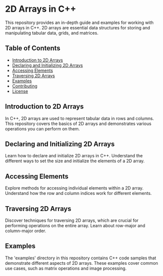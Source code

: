 # 2D Arrays in C++

This repository provides an in-depth guide and examples for working with 2D arrays in C++. 2D arrays are essential data structures for storing and manipulating tabular data, grids, and matrices.

## Table of Contents
- [Introduction to 2D Arrays](#introduction-to-2d-arrays)
- [Declaring and Initializing 2D Arrays](#declaring-and-initializing-2d-arrays)
- [Accessing Elements](#accessing-elements)
- [Traversing 2D Arrays](#traversing-2d-arrays)
- [Examples](#examples)
- [Contributing](#contributing)
- [License](#license)

## Introduction to 2D Arrays

In C++, 2D arrays are used to represent tabular data in rows and columns. This repository covers the basics of 2D arrays and demonstrates various operations you can perform on them.

## Declaring and Initializing 2D Arrays

Learn how to declare and initialize 2D arrays in C++. Understand the different ways to set the size and initialize the elements of a 2D array.

## Accessing Elements

Explore methods for accessing individual elements within a 2D array. Understand how the row and column indices work for different elements.

## Traversing 2D Arrays

Discover techniques for traversing 2D arrays, which are crucial for performing operations on the entire array. Learn about row-major and column-major order.

## Examples

The 'examples' directory in this repository contains C++ code samples that demonstrate different aspects of 2D arrays. These examples cover common use cases, such as matrix operations and image processing.
